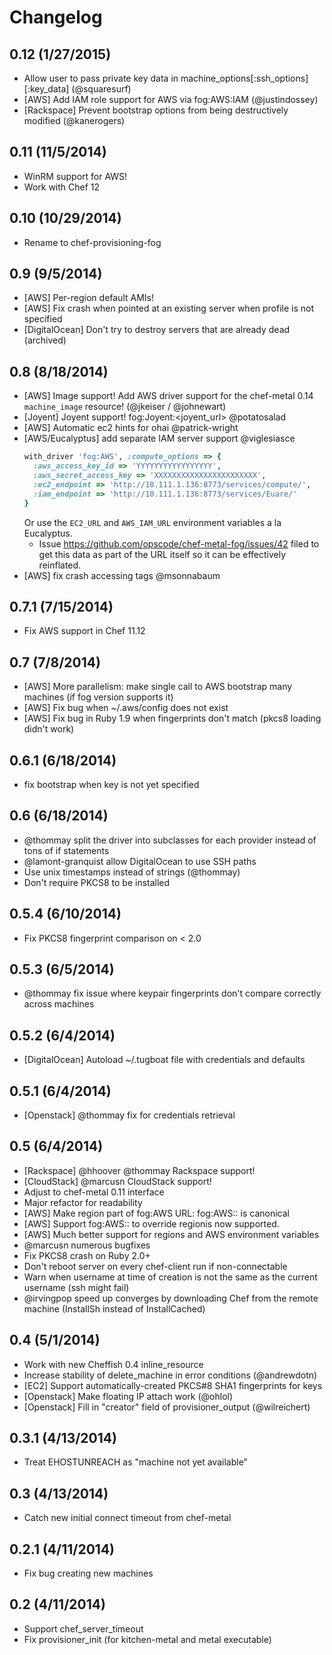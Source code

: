 # Changelog

## 0.12 (1/27/2015)

- Allow user to pass private key data in machine_options[:ssh_options][:key_data] (@squaresurf)
- [AWS] Add IAM role support for AWS via fog:AWS:IAM (@justindossey)
- [Rackspace] Prevent bootstrap options from being destructively modified (@kanerogers)

## 0.11 (11/5/2014)

- WinRM support for AWS!
- Work with Chef 12

## 0.10 (10/29/2014)

- Rename to chef-provisioning-fog

## 0.9 (9/5/2014)

- [AWS] Per-region default AMIs!
- [AWS] Fix crash when pointed at an existing server when profile is not specified
- [DigitalOcean] Don't try to destroy servers that are already dead (archived)

## 0.8 (8/18/2014)

- [AWS] Image support!  Add AWS driver support for the chef-metal 0.14
  `machine_image` resource! (@jkeiser / @johnewart)
- [Joyent] Joyent support! fog:Joyent:<joyent_url> @potatosalad
- [AWS] Automatic ec2 hints for ohai @patrick-wright
- [AWS/Eucalyptus] add separate IAM server support @viglesiasce
  ```ruby
  with_driver 'fog:AWS', :compute_options => {
    :aws_access_key_id => 'YYYYYYYYYYYYYYYYY',
    :aws_secret_access_key => 'XXXXXXXXXXXXXXXXXXXXXXX',
    :ec2_endpoint => 'http://10.111.1.136:8773/services/compute/',
    :iam_endpoint => 'http://10.111.1.136:8773/services/Euare/'
  }
  ```
  Or use the `EC2_URL` and `AWS_IAM_URL` environment variables a la Eucalyptus.
  - Issue https://github.com/opscode/chef-metal-fog/issues/42 filed to get this
    data as part of the URL itself so it can be effectively reinflated.
- [AWS] fix crash accessing tags @msonnabaum

## 0.7.1 (7/15/2014)

- Fix AWS support in Chef 11.12

## 0.7 (7/8/2014)

- [AWS] More parallelism: make single call to AWS bootstrap many machines (if fog version supports it)
- [AWS] Fix bug when ~/.aws/config does not exist
- [AWS] Fix bug in Ruby 1.9 when fingerprints don't match (pkcs8 loading didn't work)

## 0.6.1 (6/18/2014)

- fix bootstrap when key is not yet specified

## 0.6 (6/18/2014)

- @thommay split the driver into subclasses for each provider instead of tons of if statements
- @lamont-granquist allow DigitalOcean to use SSH paths
- Use unix timestamps instead of strings (@thommay)
- Don't require PKCS8 to be installed

## 0.5.4 (6/10/2014)

- Fix PKCS8 fingerprint comparison on < 2.0

## 0.5.3 (6/5/2014)

- @thommay fix issue where keypair fingerprints don't compare correctly across machines

## 0.5.2 (6/4/2014)

- [DigitalOcean] Autoload ~/.tugboat file with credentials and defaults

## 0.5.1 (6/4/2014)

- [Openstack] @thommay fix for credentials retrieval

## 0.5 (6/4/2014)

- [Rackspace] @hhoover @thommay Rackspace support!
- [CloudStack] @marcusn CloudStack support!
- Adjust to chef-metal 0.11 interface
- Major refactor for readability
- [AWS] Make region part of fog:AWS URL: fog:AWS:<id>:<region> is canonical
- [AWS] Support fog:AWS:<profile>:<region> to override regionis now supported.
- [AWS] Much better support for regions and AWS environment variables
- @marcusn numerous bugfixes
- Fix PKCS8 crash on Ruby 2.0+
- Don't reboot server on every chef-client run if non-connectable
- Warn when username at time of creation is not the same as the current username (ssh might fail)
- @irvingpop speed up converges by downloading Chef from the remote machine (InstallSh instead of InstallCached)

## 0.4 (5/1/2014)

- Work with new Cheffish 0.4 inline_resource
- Increase stability of delete_machine in error conditions (@andrewdotn)
- [EC2] Support automatically-created PKCS#8 SHA1 fingerprints for keys
- [Openstack] Make floating IP attach work (@ohlol)
- [Openstack] Fill in "creator" field of provisioner_output (@wilreichert)

## 0.3.1 (4/13/2014)

- Treat EHOSTUNREACH as "machine not yet available"

## 0.3 (4/13/2014)

- Catch new initial connect timeout from chef-metal

## 0.2.1 (4/11/2014)

- Fix bug creating new machines

## 0.2 (4/11/2014)

- Support chef_server_timeout
- Fix provisioner_init (for kitchen-metal and metal executable)
